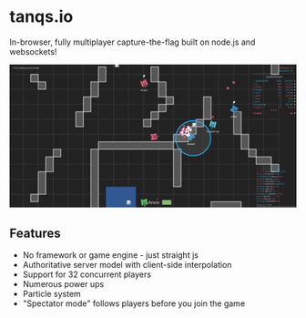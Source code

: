 # tanqs.io

In-browser, fully multiplayer capture-the-flag built on node.js and websockets!

![A nice screenshot](tanqs-screen.png)

## Features

* No framework or game engine - just straight js
* Authoritative server model with client-side interpolation
* Support for 32 concurrent players
* Numerous power ups
* Particle system
* "Spectator mode" follows players before you join the game
